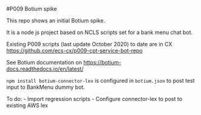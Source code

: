 #P009 Botium spike

This repo shows an initial Botium spike. 

It is a node js project based on NCLS scripts set for a bank menu chat bot.

Existing P009 scripts (last update October 2020) to date are in CX https://github.com/ecs-cx/p009-cpt-service-bot-repo

See Botium documentation on https://botium-docs.readthedocs.io/en/latest/

```npm install botium-connector-lex``` is configured in ```botium.json``` to post test input to BankMenu dummy bot. 

To do: 
    - Import regression scripts
    - Configure connector-lex to post to existing AWS lex